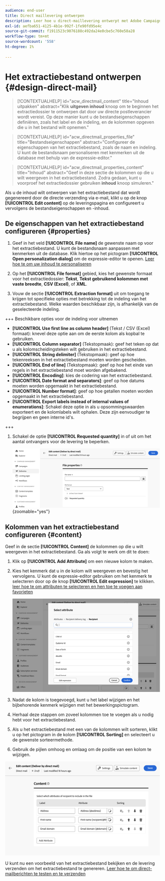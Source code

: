 ```yaml
---
audience: end-user
title: Direct maillevering ontwerpen
description: Leer hoe u direct-maillevering ontwerpt met Adobe Campaign Web
exl-id: aefba651-4125-4b1e-992f-1fe90fd95e4c
source-git-commit: f1911523c9076188c492da24e0cbe5c760e58a28
workflow-type: tm+mt
source-wordcount: '558'
ht-degree: 1%

---
```


# Het extractiebestand ontwerpen {#design-direct-mail}

>[!CONTEXTUALHELP]
>id="acw_directmail_content"
>title="Inhoud uitpakken"
>abstract="Klik **uitgeven inhoud** knoop om te beginnen het extractiedossier te ontwerpen dat door uw directe postleverancier wordt vereist. Op deze manier kunt u de bestandseigenschappen definiëren, zoals het label en de indeling, en de kolommen opgeven die u in het bestand wilt opnemen."

>[!CONTEXTUALHELP]
>id="acw_directmail_properties_file"
>title="Bestandseigenschappen"
>abstract="Configureer de eigenschappen van het extractiebestand, zoals de naam en indeling. U kunt de bestandsnaam personaliseren met kenmerken uit de database met behulp van de expressie-editor."

>[!CONTEXTUALHELP]
>id="acw_directmail_properties_content"
>title="Inhoud"
>abstract="Geef in deze sectie de kolommen op die u wilt weergeven in het extractiebestand. Zodra gedaan, kunt u voorproef het extractiedossier gebruiken **inhoud** knoop simuleren."

Als u de inhoud wilt ontwerpen van het extractiebestand dat wordt gegenereerd door de directe verzending via e-mail, klikt u op de knop **[!UICONTROL Edit content]** op de leveringspagina en configureert u vervolgens de bestandseigenschappen en -inhoud.

## De eigenschappen van het extractiebestand configureren {#properties}

1. Geef in het veld **[!UICONTROL File name]** de gewenste naam op voor het extractiebestand. U kunt de bestandsnaam aanpassen met kenmerken uit de database. Klik hiertoe op het pictogram **[!UICONTROL Open personalization dialog]** om de expressie-editor te openen. [ Leer hoe te om uw inhoud te personaliseren ](../personalization/personalize.md)

1. Op het **[!UICONTROL File format]** gebied, kies het gewenste formaat voor het extractiedossier: **Tekst**, **Tekst gebruikend kolommen met vaste breedte**, **CSV (Excel)**, of **XML**.

1. Vouw de sectie **[!UICONTROL Extraction format]** uit om toegang te krijgen tot specifieke opties met betrekking tot de indeling van het extractiebestand. Welke waarden beschikbaar zijn, is afhankelijk van de geselecteerde indeling.

+++ Beschikbare opties voor de indeling voor uitnemen

   * **[!UICONTROL Use first line as column header]** (Tekst / CSV (Excel) formaat): knevel deze optie aan om de eerste kolom als kopbal te gebruiken.
   * **[!UICONTROL Column separator]** (Tekstopmaak): geef het teken op dat u als kolomscheidingsteken wilt gebruiken in het extractiebestand.
   * **[!UICONTROL String delimiter]** (Tekstopmaak): geef op hoe tekenreeksen in het extractiebestand moeten worden gescheiden.
   * **[!UICONTROL End of line]** (Tekstopmaak): geef op hoe het einde van regels in het extractiebestand moet worden afgebakend.
   * **[!UICONTROL Encoding]**: kies de codering van het extractiebestand.
   * **[!UICONTROL Date format and separators]**: geef op hoe datums moeten worden opgemaakt in het extractiebestand.
   * **[!UICONTROL Number format]**: geef op hoe getallen moeten worden opgemaakt in het extractiebestand.
   * **[!UICONTROL Export labels instead of internal values of enumerations]**: Schakel deze optie in als u opsommingswaarden exporteert en de kolomlabels wilt ophalen. Deze zijn eenvoudiger te begrijpen en geen interne id&#39;s.

+++

1. Schakel de optie **[!UICONTROL Requested quantity]** in of uit om het aantal ontvangers voor de levering te beperken.

   ![ het Schermafbeelding die de configuratieopties van inhoudsdetails voor het extractiedossier toont.](assets/dm-content-details.png){zoomable="yes"}

## Kolommen van het extractiebestand configureren {#content}

Geef in de sectie **[!UICONTROL Content]** de kolommen op die u wilt weergeven in het extractiebestand. Ga als volgt te werk om dit te doen:

1. Klik op **[!UICONTROL Add Attribute]** om een nieuwe kolom te maken.
1. Kies het kenmerk dat u in de kolom wilt weergeven en bevestig het vervolgens. U kunt de expressie-editor gebruiken om het kenmerk te selecteren door op de knop **[!UICONTROL Edit expression]** te klikken. [ leer hoe te om attributen te selecteren en hen toe te voegen aan favorieten ](../get-started/attributes.md)

   ![ Schermschot die de Add knoop van Attributen en opties tonen om attributen aan het extractiedossier toe te voegen.](assets/dm-add-attribute.png)

1. Nadat de kolom is toegevoegd, kunt u het label wijzigen en het bijbehorende kenmerk wijzigen met het bewerkingspictogram.
1. Herhaal deze stappen om zoveel kolommen toe te voegen als u nodig hebt voor het extractiebestand.
1. Als u het extractiebestand met een van de kolommen wilt sorteren, klikt u op het pictogram in de kolom **[!UICONTROL Sorting]** en selecteert u de gewenste sorteermethode.
1. Gebruik de pijlen omhoog en omlaag om de positie van een kolom te wijzigen.

![ Screenshot die de opties van de attributenconfiguratie voor het extractiedossier toont.](assets/dm-content-attributes.png)

U kunt nu een voorbeeld van het extractiebestand bekijken en de levering verzenden om het extractiebestand te genereren. [ Leer hoe te om direct-mailberichten te testen en te verzenden ](send-direct-mail.md)